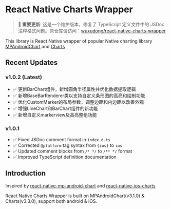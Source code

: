 # React Native Charts Wrapper

> **📢 重要更新**: 这是一个维护版本，修复了 TypeScript 定义文件中的 JSDoc 注释格式问题。原仓库请访问：[wuxudong/react-native-charts-wrapper](https://github.com/wuxudong/react-native-charts-wrapper)

This library is React Native wrapper of popular Native charting library [MPAndroidChart](https://github.com/PhilJay/MPAndroidChart) and [Charts](https://github.com/danielgindi/Charts)

## Recent Updates

### v1.0.2 (Latest)
- ✅ 更新BarChart组件，新增圆角半径属性并优化数据提取逻辑
- ✅ 新增BaseBarRenderer类以支持自定义条形图的高亮和绘制功能
- ✅ 优化CustomMarker的布局参数，调整边距和内边距以改善外观
- ✅ 增强LineChart和BarChart组件的新功能
- ✅ 新增自定义markerview及高亮整组功能

### v1.0.1
- ✅ Fixed JSDoc comment format in `index.d.ts`
- ✅ Corrected `@platform` tag syntax from `{ios}` to `ios`
- ✅ Updated comment blocks from `/* */` to `/** */` format
- ✅ Improved TypeScript definition documentation

## Introduction

Inspired by [react-native-mp-android-chart](https://github.com/mskec/react-native-mp-android-chart) and [react-native-ios-charts](https://github.com/Jpadilla1/react-native-ios-charts)

React Native Charts Wrapper is built on MPAndroidChart(v3.1.0) & Charts(v3.3.0), support both android & iOS.

